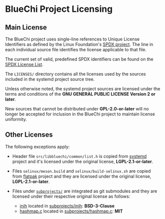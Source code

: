 # BlueChi Project Licensing

## Main License

The BlueChi project uses single-line references to Unique License Identifiers as
defined by the Linux Foundation's [SPDX project](https://spdx.org/). The line in
each individual source file identifies the license applicable to that file.

The current set of valid, predefined SPDX identifiers can be found on the
[SPDX License List](https://spdx.org/licenses/).

The `LICENSES/` directory contains all the licenses used by the sources included in
the systemd project source tree.

Unless otherwise noted, the systemd project sources are licensed under the terms
and conditions of the **GNU GENERAL PUBLIC LICENSE Version 2 or later**.

New sources that cannot be distributed under **GPL-2.0-or-later** will no longer
be accepted for inclusion in the BlueChi project to maintain license uniformity.

## Other Licenses

The following exceptions apply:

* Header file `src/libbluechi/common/list.h` is copied from [systemd](https://github.com/systemd/systemd) project
  and it's licensed under the original license, **LGPL-2.1-or-later**.
* Files `selinux/meson.build` and `selinux/build-selinux.sh` are copied from
  [flatpak](https://github.com/flatpak/flatpak) project and they are licensed under the original license,
  **LGPL-2.1-or-later**.
* Files under [`subprojects/`](../subprojects/) are integrated as git submodules and they are licensed under
their respective original license as follows:

  * [inih](https://github.com/benhoyt/inih/) located in [subprojects/inih](../subprojects/inih): **BSD-3-Clause**
  * [hashmap.c](https://github.com/tidwall/hashmap.c) located in [subprojects/hashmap.c](../subprojects/hashmap.c): **MIT**
